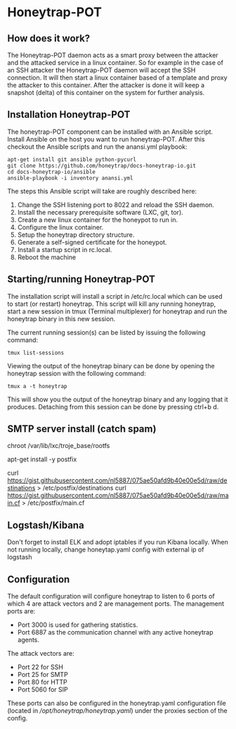 Honeytrap-POT
=========

How does it work?
------------
The Honeytrap-POT daemon acts as a smart proxy between the attacker and the attacked service in a linux container. So for example in the case of an SSH attacker the Honeytrap-POT daemon will accept the SSH connection. It will then start a linux container based of a template and proxy the attacker to this container. After the attacker is done it will keep a snapshot (delta) of this container on the system for further analysis.

Installation Honeytrap-POT
------------
The honeytrap-POT component can be installed with an Ansible script. Install Ansible on the host you want to run honeytrap-POT. After this checkout the Ansible scripts and run the anansi.yml playbook:

    apt-get install git ansible python-pycurl
    git clone https://github.com/honeytrap/docs-honeytrap-io.git
    cd docs-honeytrap-io/ansible
    ansible-playbook -i inventory anansi.yml

The steps this Ansible script will take are roughly described here:
 1. Change the SSH listening port to 8022 and reload the SSH daemon.
 2. Install the necessary prerequisite software (LXC, git, tor).
 3. Create a new linux container for the honeypot to run in.
 4. Configure the linux container.
 5. Setup the honeytrap directory structure.
 6. Generate a self-signed certificate for the honeypot.
 7. Install a startup script in rc.local.
 8. Reboot the machine

Starting/running Honeytrap-POT
----------------------
The installation script will install a script in /etc/rc.local which can be used to start (or restart) honeytrap. This script will kill any running honeytrap, start a new session in tmux (Terminal multiplexer) for honeytrap and run the honeytrap binary in this new session.

The current running session(s) can be listed by issuing the following command:

    tmux list-sessions

Viewing the output of the honeytrap binary can be done by opening the honeytrap session with the following command:

    tmux a -t honeytrap

This will show you the output of the honeytrap binary and any logging that it produces. Detaching from this session can be done by pressing ctrl+b d.

SMTP server install (catch spam)
-------------------
chroot /var/lib/lxc/troje_base/rootfs

apt-get install -y postfix

curl https://gist.githubusercontent.com/nl5887/075ae50afd9b40e00e5d/raw/destinations > /etc/postfix/destinations
curl https://gist.githubusercontent.com/nl5887/075ae50afd9b40e00e5d/raw/main.cf > /etc/postfix/main.cf

Logstash/Kibana
-------------
Don't forget to install ELK and adopt iptables if you run Kibana locally. When not running locally, change honeytap.yaml config with external ip of logstash

Configuration
-------------
The default configuration will configure honeytrap to listen to 6 ports of which 4 are attack vectors and 2 are management ports. The management ports are:

 - Port 3000 is used for gathering statistics.
 - Port 6887 as the communication channel with any active honeytrap agents.

The attack vectors are:

 - Port 22 for SSH
 - Port 25 for SMTP
 - Port 80 for HTTP
 - Port 5060 for SIP

These ports can also be configured in the honeytrap.yaml configuration file (located in */opt/honeytrap/honeytrap.yaml*) under the proxies section of the config.
